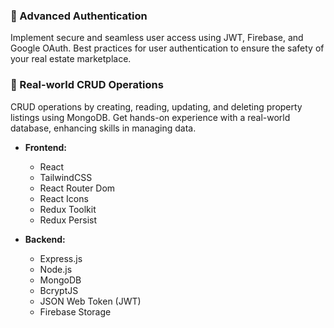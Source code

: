 ### 🔑 Advanced Authentication
Implement secure and seamless user access using JWT, Firebase, and Google OAuth. Best practices for user authentication to ensure the safety of your real estate marketplace.

### 🏡 Real-world CRUD Operations
CRUD operations by creating, reading, updating, and deleting property listings using MongoDB. Get hands-on experience with a real-world database, enhancing skills in managing data.


- **Frontend:**
  - React
  - TailwindCSS
  - React Router Dom
  - React Icons
  - Redux Toolkit
  - Redux Persist

- **Backend:**
  - Express.js
  - Node.js
  - MongoDB
  - BcryptJS
  - JSON Web Token (JWT)
  - Firebase Storage
